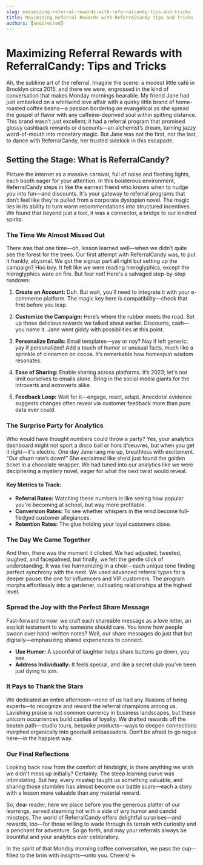 ```yaml
---
slug: maximizing-referral-rewards-with-referralcandy-tips-and-tricks
title: Maximizing Referral Rewards with ReferralCandy Tips and Tricks
authors: [undirected]
---
```



# Maximizing Referral Rewards with ReferralCandy: Tips and Tricks

Ah, the sublime art of the referral. Imagine the scene: a modest little café in Brooklyn circa 2015, and there we were, engrossed in the kind of conversation that makes Monday mornings bearable. My friend Jane had just embarked on a whirlwind love affair with a quirky little brand of home-roasted coffee beans—a passion bordering on evangelical as she spread the gospel of flavor with any caffeine-deprived soul within spitting distance. This brand wasn’t just excellent; it had a referral program that promised glossy cashback rewards or discounts—an alchemist’s dream, turning jazzy word-of-mouth into monetary magic. But Jane was not the first, nor the last, to dance with ReferralCandy, her trusted sidekick in this escapade.

## Setting the Stage: What is ReferralCandy?

Picture the internet as a massive carnival, full of noise and flashing lights, each booth eager for your attention. In this boisterous environment, ReferralCandy steps in like the earnest friend who knows when to nudge you into fun—and discounts. It's your gateway to referral programs that don’t feel like they're pulled from a corporate dystopian novel. The magic lies in its ability to turn warm recommendations into structured incentives. We found that beyond just a tool, it was a connector, a bridge to our kindred spirits.

### The Time We Almost Missed Out

There was that one time—oh, lesson learned well—when we didn’t quite see the forest for the trees. Our first attempt with ReferralCandy was, to put it frankly, abysmal. We got the signup part all right but setting up the campaign? Hoo boy. It felt like we were reading hieroglyphics, except the hieroglyphics were on fire. But fear not! Here's a salvaged step-by-step rundown:

1. **Create an Account:** Duh. But wait, you'll need to integrate it with your e-commerce platform. The magic key here is compatibility—check that first before you leap.

2. **Customize the Campaign:** Here’s where the rubber meets the road. Set up those delicious rewards we talked about earlier. Discounts, cash—you name it. Jane went giddy with possibilities at this point.

3. **Personalize Emails:** Email templates—yay or nay? Nay if left generic; yay if personalized! Add a touch of humor or unusual facts, much like a sprinkle of cinnamon on cocoa. It’s remarkable how homespun wisdom resonates.

4. **Ease of Sharing:** Enable sharing across platforms. It’s 2023; let's not limit ourselves to emails alone. Bring in the social media giants for the introverts and extroverts alike.

5. **Feedback Loop:** Wait for it—engage, react, adapt. Anecdotal evidence suggests changes often reveal via customer feedback more than pure data ever could.

### The Surprise Party for Analytics

Who would have thought numbers could throw a party? Yes, your analytics dashboard might not sport a disco ball or hors d’oeuvres, but when you get it right—it's electric. One day Jane rang me up, breathless with excitement. “Our churn rate’s down!” She exclaimed like she’d just found the golden ticket in a chocolate wrapper. We had tuned into our analytics like we were deciphering a mystery novel, eager for what the next twist would reveal.

#### Key Metrics to Track:

- **Referral Rates:** Watching these numbers is like seeing how popular you're becoming at school, but way more profitable.
- **Conversion Rates:** To see whether whispers in the wind become full-fledged customer allegiances.
- **Retention Rates:** The glue holding your loyal customers close.

### The Day We Came Together

And then, there was the moment it clicked. We had adjusted, tweeted, laughed, and facepalmed, but finally, we felt the gentle click of understanding. It was like harmonizing in a choir—each unique tone finding perfect synchrony with the next. We used advanced referral types for a deeper pause: the one for influencers and VIP customers. The program morphs effortlessly into a gardener, cultivating relationships at the highest level. 

### Spread the Joy with the Perfect Share Message

Fast-forward to now: we craft each shareable message as a love letter, an explicit testament to why someone should care. You know how people swoon over hand-written notes? Well, our share messages do just that but digitally—emphasizing shared experiences to connect.

- **Use Humor:** A spoonful of laughter helps share buttons go down, you see.
- **Address Individually:** It feels special, and like a secret club you’ve been just dying to join.

### It Pays to Thank the Stars

We dedicated an entire afternoon—none of us had any illusions of being experts—to recognize and reward the referral champions among us. Lavishing praise is not common currency in business landscapes, but these unicorn occurrences build castles of loyalty. We drafted rewards off the beaten path—studio tours, bespoke products—ways to deepen connections morphed organically into goodwill ambassadors. Don’t be afraid to go rogue here—in the happiest way.

### Our Final Reflections

Looking back now from the comfort of hindsight, is there anything we wish we didn’t mess up initially? Certainly. The steep learning curve was intimidating. But hey, every misstep taught us something valuable, and sharing those stumbles has almost become our battle scars—each a story with a lesson more valuable than any material reward.

So, dear reader, here we place before you the generous platter of our learnings, served steaming hot with a side of wry humor and candid missteps. The world of ReferralCandy offers delightful surprises—and rewards, too—for those willing to wade through its terrain with curiosity and a penchant for adventure. So go forth, and may your referrals always be bountiful and your analytics ever celebratory.

In the spirit of that Monday morning coffee conversation, we pass the cup—filled to the brim with insights—onto you. Cheers! ☕